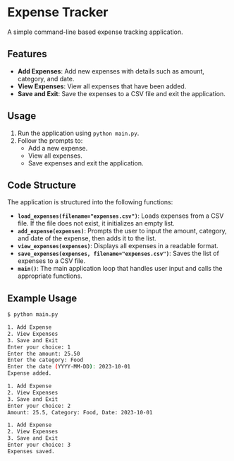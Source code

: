 # Expense Tracker

A simple command-line based expense tracking application.

## Features

- **Add Expenses**: Add new expenses with details such as amount, category, and date.
- **View Expenses**: View all expenses that have been added.
- **Save and Exit**: Save the expenses to a CSV file and exit the application.

## Usage

1. Run the application using `python main.py`.
2. Follow the prompts to:
   - Add a new expense.
   - View all expenses.
   - Save expenses and exit the application.

## Code Structure

The application is structured into the following functions:

- **`load_expenses(filename="expenses.csv")`**: Loads expenses from a CSV file. If the file does not exist, it initializes an empty list.
- **`add_expense(expenses)`**: Prompts the user to input the amount, category, and date of the expense, then adds it to the list.
- **`view_expenses(expenses)`**: Displays all expenses in a readable format.
- **`save_expenses(expenses, filename="expenses.csv")`**: Saves the list of expenses to a CSV file.
- **`main()`**: The main application loop that handles user input and calls the appropriate functions.

## Example Usage

```bash
$ python main.py

1. Add Expense
2. View Expenses
3. Save and Exit
Enter your choice: 1
Enter the amount: 25.50
Enter the category: Food
Enter the date (YYYY-MM-DD): 2023-10-01
Expense added.

1. Add Expense
2. View Expenses
3. Save and Exit
Enter your choice: 2
Amount: 25.5, Category: Food, Date: 2023-10-01

1. Add Expense
2. View Expenses
3. Save and Exit
Enter your choice: 3
Expenses saved.